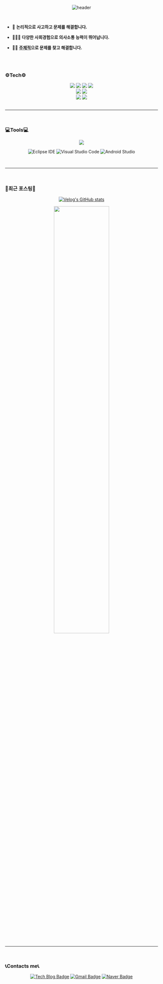   
<!--
**kimjiyooniiiii/kimjiyooniiiii** is a ✨ _special_ ✨ repository because its `README.md` (this file) appears on your GitHub profile.

Here are some ideas to get you started:

- 🔭 I’m currently working on ...  
- 🌱 I’m currently learning ...
- 👯 I’m looking to collaborate on ...
- 🤔 I’m looking for help with ...
- 💬 Ask me about ...
- 📫 How to reach me: ...
- 😄 Pronouns: ...
- ⚡ Fun fact: ...
--> 
<!--
![header](https://capsule-render.vercel.app/api?type=waving&height=200&color=timeGradient&text=Nice%20to%20meet%20you!&fontColor=404040&fontSize=70&fontAlignY=35)-->

<div align="center">
  
![header](https://capsule-render.vercel.app/api?type=waving&height=200&color=F3712F&text=Nice%20to%20meet%20you!&fontColor=404040&fontSize=70&fontAlignY=35)

</div>

<br>

- 📖 **논리적으로 사고하고 문제를 해결합니다.**
  
- 👨‍👧‍👦 **다양한 사회경험으로 의사소통 능력이 뛰어납니다.**
  
- 🚴‍♀️ **<u>주체적</u>으로 문제를 찾고 해결합니다.**

<br> <br>  

### ⚙Tech⚙

<div align="center">
<img src="https://img.shields.io/badge/java-F40D12?style=for-the-badge&logo=java&logoColor=white">
<img src="https://img.shields.io/badge/springboot-FF5D01?style=for-the-badge&logo=springboot&logoColor=white">
<img src="https://img.shields.io/badge/mysql-F9DC3E?style=for-the-badge&logo=mysql&logoColor=white">
<img src="https://img.shields.io/badge/mariaDB-F06A6A?style=for-the-badge&logo=mariaDB&logoColor=white">
<Br>
<img src="https://img.shields.io/badge/gradle-239120?style=for-the-badge&logo=gradle&logoColor=white">
<img src="https://img.shields.io/badge/mongoDB-00599C?style=for-the-badge&logo=mongoDB&logoColor=white">
<Br>
<img src="https://img.shields.io/badge/git-813588?style=for-the-badge&logo=git&logoColor=white">
<img src="https://img.shields.io/badge/github-181717?style=for-the-badge&logo=GitHub&logoColor=white"/>
</div>

<br>

---

<br>

### 💻Tools💻

<div align="center">
<img src="https://img.shields.io/badge/IntelliJ-000000?style=for-the-badge&logo=IntelliJ%20IDEA&logoColor=white">

![Eclipse IDE](https://img.shields.io/badge/Eclipse%20IDE-2C2255.svg?&style=for-the-badge&logo=Eclipse%20IDE&logoColor=white)
![Visual Studio Code](https://img.shields.io/badge/Visual%20Studio%20Code-007ACC.svg?&style=for-the-badge&logo=Visual%20Studio%20Code&logoColor=white)
![Android Studio](https://img.shields.io/badge/Android%20Studio-3DDC84.svg?&style=for-the-badge&logo=Android%20Studio&logoColor=white)
</div>

<br>

---

<br>

### 📙최근 포스팅📙
<div align="center">

[![Velog's GitHub stats](https://velog-readme-stats.vercel.app/api/badge?name=wldbs35)](https://velog.io/@wldbs35) 

<img width="60%" src="https://velog-readme-stats.vercel.app/api?name=wldbs35">
</div>

<br><br>
<!--
---

<br><br>

### 💯Github 점수💯
<div align="center">
  
![Anurag's GitHub stats](https://github-readme-stats.vercel.app/api?username=kimjiyooniiiii&theme=shadow_red&show_icons=true)
</div>
-->

<br>

---

<br>

### 📞Contacts me📞
<div align="center">
  
[![Tech Blog Badge](http://img.shields.io/badge/-Tech%20Blog-11B48A??style=flat-square&logo=velog&link=https://velog.io/@wldbs35)](https://velog.io/@wldbs35)
[![Gmail Badge](https://img.shields.io/badge/Gmail-d14836?style=flat-square&logo=Gmail&logoColor=white&link=mailto:wldbs94035@gmail.com)](mailto:wldbs94035@gmail.com)
[![Naver Badge](https://img.shields.io/badge/Naver-03C75A?style=flat-square&logo=Naver&logoColor=white&link=mailto:coolcool35@naver.com)](mailto:coolcool35@naver.com)
</div>
